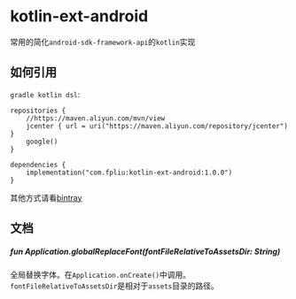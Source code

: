 # kotlin-ext-android

常用的简化`android-sdk-framework-api`的`kotlin`实现
<br>
## 如何引用
`gradle kotlin dsl`:
```
repositories {
    //https://maven.aliyun.com/mvn/view
    jcenter { url = uri("https://maven.aliyun.com/repository/jcenter") }
    google()
}

dependencies {
    implementation("com.fpliu:kotlin-ext-android:1.0.0")
}
```
其他方式请看[bintray](https://bintray.com/fpliu/newton/kotlin-ext-android)

## 文档
##### fun Application.globalReplaceFont(fontFileRelativeToAssetsDir: String)
全局替换字体。在`Application.onCreate()`中调用。
`fontFileRelativeToAssetsDir`是相对于`assets`目录的路径。
<br><br>

